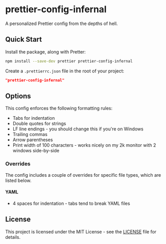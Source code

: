 # prettier-config-infernal

A personalized Prettier config from the depths of hell.

## Quick Start

Install the package, along with Pretter:

```bash
npm install --save-dev prettier prettier-config-infernal
```

Create a `.prettierrc.json` file in the root of your project:

```json
"prettier-config-infernal"
```

## Options

This config enforces the following formatting rules:

- Tabs for indentation
- Double quotes for strings
- LF line endings - you should change this if you're on Windows
- Trailing commas
- Arrow parentheses
- Print width of 100 characters - works nicely on my 2k monitor with 2 windows side-by-side

### Overrides

The config includes a couple of overrides for specific file types, which are listed below.

#### YAML

- 4 spaces for indentation - tabs tend to break YAML files

## License

This project is licensed under the MIT License - see the
[LICENSE](https://github.com/kaylendog/prettier-config-infernal/blob/main/LICENSE) file for details.
